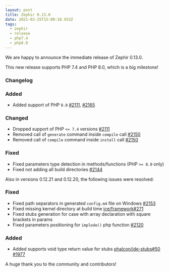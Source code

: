 ```yaml
---
layout: post
title: Zephir 0.13.0
date: 2021-03-25T15:09:10.933Z
tags:
  - zephir
  - release
  - php7.4
  - php8.0
---
```

We are happy to announce the immediate release of Zephir 0.13.0.

This new release supports PHP 7.4 and PHP 8.0, which is a big milestone!

### Changelog
### Added
- Added support of PHP `8.0` [#2111](https://github.com/zephir-lang/zephir/pull/2111), [#2165](https://github.com/zephir-lang/zephir/pull/2165)

### Changed
- Dropped support of PHP `<= 7.4` versions [#2111](https://github.com/zephir-lang/zephir/pull/2111)
- Removed call of `generate` command inside `compile` call [#2150](https://github.com/zephir-lang/zephir/pull/2150)
- Removed call of `compile` command inside `install` call [#2150](https://github.com/zephir-lang/zephir/pull/2150)

### Fixed
- Fixed parameters type detection in methods/functions (PHP `>= 8.0` only)
- Fixed not adding all build directories [#2144](https://github.com/zephir-lang/zephir/pull/2144)

Also in versions 0.12.21 and 0.12.20, the following issues were resolved:
### Fixed
- Fixed path separators in generated `config.m4` file on Windows [#2153](https://github.com/zephir-lang/zephir/issues/2153)
- Fixed missing kernel directory at build time [ice/framework#271](https://github.com/ice/framework/issues/271)
- Fixed stubs generation for case with array declaration with square brackets in params
- Fixed parameters positioning for `implode()` php function [#2120](https://github.com/zephir-lang/zephir/issues/2120)
### Added
- Added supports void type return value for stubs
  [phalcon/ide-stubs#50](https://github.com/phalcon/ide-stubs/pull/50)
  [#1977](https://github.com/zephir-lang/zephir/issues/1977)

A huge thank you to the community and contributors!

